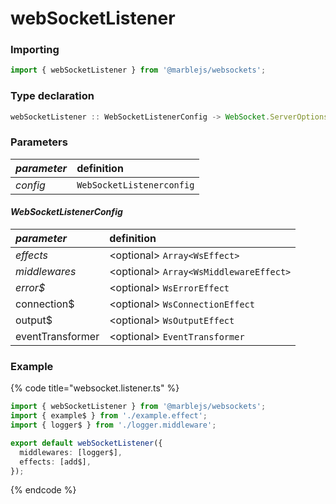 # webSocketListener

### **Importing**

```typescript
import { webSocketListener } from '@marblejs/websockets';
```

### **Type declaration**

```typescript
webSocketListener :: WebSocketListenerConfig -> WebSocket.ServerOptions -> ContextReader
```

### **Parameters**

| _parameter_ | definition |
| :--- | :--- |
| _config_ | `WebSocketListenerconfig` |

#### _**WebSocketListenerConfig**_

| _parameter_ | definition |
| :--- | :--- |
| _effects_ | &lt;optional&gt; `Array<WsEffect>` |
| _middlewares_ | &lt;optional&gt; `Array<WsMiddlewareEffect>` |
| _error$_ | &lt;optional&gt; `WsErrorEffect` |
| connection$ | &lt;optional&gt; `WsConnectionEffect` |
| output$ | &lt;optional&gt; `WsOutputEffect` |
| eventTransformer | &lt;optional&gt; `EventTransformer` |

### **Example**

{% code title="websocket.listener.ts" %}
```typescript
import { webSocketListener } from '@marblejs/websockets';
import { example$ } from './example.effect';
import { logger$ } from './logger.middleware';

export default webSocketListener({
  middlewares: [logger$],
  effects: [add$],
});
```
{% endcode %}


